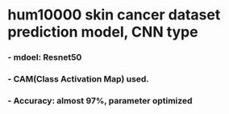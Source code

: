 # hum10000 skin cancer dataset prediction model, CNN type
### - mdoel: Resnet50
### - CAM(Class Activation Map) used.
### - Accuracy: almost 97%, parameter optimized